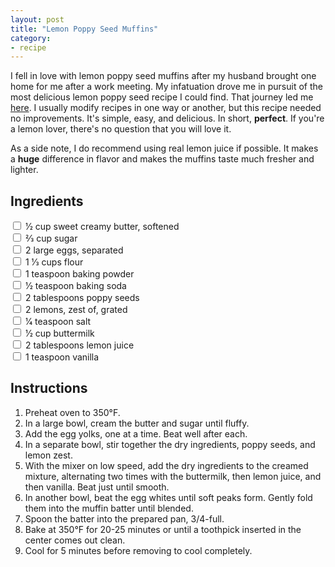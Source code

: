 ```yaml
---
layout: post
title: "Lemon Poppy Seed Muffins"
category:
- recipe
---
```


I fell in love with lemon poppy seed muffins after my husband brought one home for me after a work meeting. My infatuation drove me in pursuit of the most delicious lemon poppy seed recipe I could find. That journey led me [here](http://www.food.com/recipe/lemon-poppy-seed-muffins-100943). I usually modify recipes in one way or another, but this recipe needed no improvements. It's simple, easy, and delicious. In short, **perfect**. If you're a lemon lover, there's no question that you will love it.


As a side note, I do recommend using real lemon juice if possible. It makes a **huge** difference in flavor and makes the muffins taste much fresher and lighter. 






Ingredients
-----------
 
<input type="checkbox"> 1⁄2 cup sweet creamy butter, softened  
<input type="checkbox"> 2⁄3 cup sugar  
<input type="checkbox"> 2 large eggs, separated  
<input type="checkbox"> 1 1⁄3 cups flour  
<input type="checkbox"> 1 teaspoon baking powder  
<input type="checkbox"> 1⁄2 teaspoon baking soda  
<input type="checkbox"> 2 tablespoons poppy seeds  
<input type="checkbox"> 2 lemons, zest of, grated  
<input type="checkbox"> 1⁄4 teaspoon salt  
<input type="checkbox"> 1⁄2 cup buttermilk  
<input type="checkbox"> 2 tablespoons lemon juice  
<input type="checkbox"> 1 teaspoon vanilla  
  
  

Instructions
-----
 
 1. Preheat oven to 350°F.  
 2. In a large bowl, cream the butter and sugar until fluffy.
 3. Add the egg yolks, one at a time. Beat well after each.
 4. In a separate bowl, stir together the dry ingredients, poppy seeds, and lemon zest.
 5. With the mixer on low speed, add the dry ingredients to the creamed mixture, alternating two times with the buttermilk, then lemon juice, and then vanilla. Beat just until smooth.
 6. In another bowl, beat the egg whites until soft peaks form. Gently fold them into the muffin batter until blended.
 7. Spoon the batter into the prepared pan, 3/4-full.
 8. Bake at 350°F for 20-25 minutes or until a toothpick inserted in the center comes out clean.
 9. Cool for 5 minutes before removing to cool completely.










